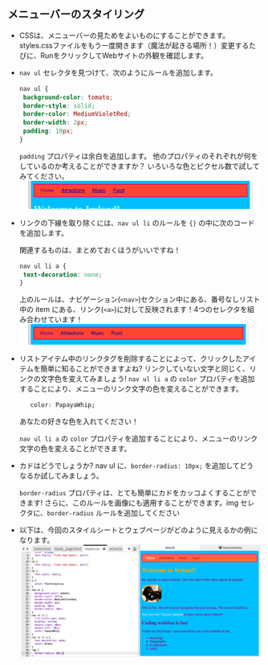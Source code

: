 ## メニューバーのスタイリング

- CSSは、メニューバーの見ためをよいものにすることができます。 styles.cssファイルをもう一度開きます（魔法が起きる場所！）変更するたびに、RunをクリックしてWebサイトの外観を確認します。

- `nav ul` セレクタを見つけて、次のようにルールを追加します。

   ```css
   nav ul {
    background-color: tomato;
    border-style: solid;
    border-color: MediumVioletRed;
    border-width: 2px;
    padding: 10px;
   }
   ```

   `padding` プロパティは余白を追加します。 他のプロパティのそれぞれが何をしているのか考えることができますか？ いろいろな色とピクセル数で試してみてください。 ![](images/egMenuBarMoreStyle.png)

- リンクの下線を取り除くには、`nav ul li` のルールを `{}` の中に次のコードを追加します。

   関連するものは、まとめておくほうがいいですね！

     ```css
     nav ul li a {
      text-decoration: none;
     }
     ```

  上のルールは、ナビゲーション\(`<nav>`\)セクション中にある、番号なしリスト中の item にある、リンク\(`<a>`\)に対して反映されます！4つのセレクタを組み合わせています！ ![](images/egMenuBarNoUnderline.png)

- リストアイテム中のリンクタグを削除することによって、クリックしたアイテムを簡単に知ることができますよね?  リンクしていない文字と同じく、リンクの文字色を変えてみましょう!  `nav ul li a` の `color` プロパティを追加することにより、メニューのリンク文字の色を変えることができます。

   ```css
      color: PapayaWhip;
   ```

   あなたの好きな色を入れてください！

   `nav ul li a` の `color` プロパティを追加することにより、メニューのリンク文字の色を変えることができます。

- カドはどうでしょうか? nav ul に、`border-radius: 10px;` を追加してどうなるか試してみましょう。

   `border-radius` プロパティは、とても簡単にカドをカッコよくすることができます! さらに、このルールを画像にも適用することができます。img セレクタに、`border-radius` ルールを追加してください 

- 以下は、今回のスタイルシートとウェブページがどのように見えるかの例になります。 
  ![](images/MenuBarFullStyles.png)



